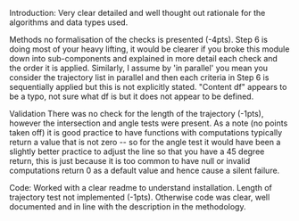 Introduction: Very clear detailed and well thought out rationale for the algorithms and data types used. 

Methods no formalisation of the checks is presented (-4pts). Step 6 is doing most of your heavy lifting, it would be clearer if you broke this module down into sub-components and explained in more detail each check and the order it is applied. Similarly, I assume by 'in parallel' you mean you consider the trajectory list in parallel and then each criteria in Step 6 is sequentially applied but this is not explicitly stated. "Content df" appears to be a typo, not sure what df is but it does not appear to be defined. 

Validation There was no check for the length of the trajectory (-1pts), however the intersection and angle tests were present. As a note (no points taken off) it is good practice to have functions with computations typically return a value that is not zero -- so for the angle test it would have been a slightly better practice to adjust the line so that you have a 45 degree return, this is just because it is too common to have null or invalid computations return 0 as a default value and hence cause a silent failure.

Code: Worked with a clear readme to understand installation. Length of trajectory test not implemented (-1pts). Otherwise code was clear, well documented and in line with the description in the methodology.